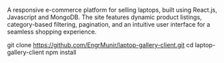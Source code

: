 A responsive e-commerce platform for selling laptops, built using React.js, Javascript and MongoDB. The site features dynamic product listings, category-based filtering, pagination, and an intuitive user interface for a seamless shopping experience.

git clone https://github.com/EngrMunir/laptop-gallery-client.git
cd laptop-gallery-client
npm install
